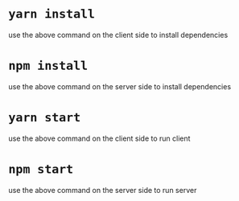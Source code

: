 # `yarn install`
use the above command on the client side to install dependencies

# `npm install`
use the above command on the server side to install dependencies

# `yarn start`
use the above command on the client side to run client

# `npm start`
use the above command on the server side to run server